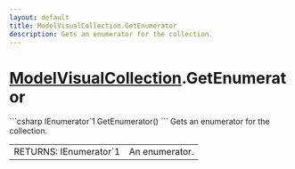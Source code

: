 ```yaml
---
layout: default
title: ModelVisualCollection.GetEnumerator
description: Gets an enumerator for the collection.
---
```

# [ModelVisualCollection]({{site.url}}/Pages/StereoKit/ModelVisualCollection.html).GetEnumerator

<div class='signature' markdown='1'>
```csharp
IEnumerator`1 GetEnumerator()
```
Gets an enumerator for the collection.
</div>

|  |  |
|--|--|
|RETURNS: IEnumerator`1|An enumerator.|




